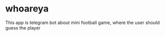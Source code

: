 # whoareya

This app is telegram bot about mini football game, where the user should guess the player 